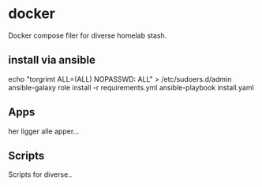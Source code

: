 # docker
Docker compose filer for diverse homelab stash.

## install via ansible
echo "torgrimt    ALL=(ALL) NOPASSWD: ALL" > /etc/sudoers.d/admin
ansible-galaxy role install -r requirements.yml
ansible-playbook install.yaml

## Apps
her ligger alle apper...

## Scripts
Scripts for diverse..
